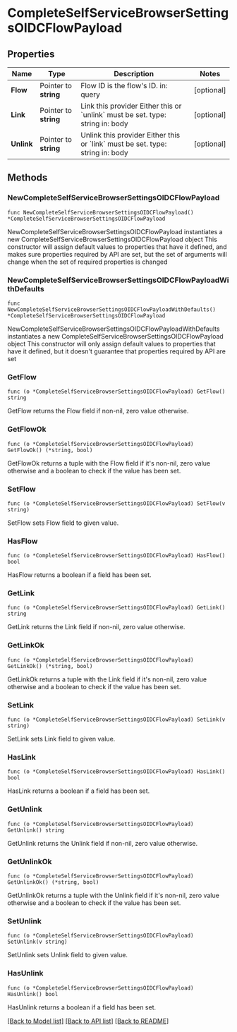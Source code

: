 # CompleteSelfServiceBrowserSettingsOIDCFlowPayload

## Properties

Name | Type | Description | Notes
------------ | ------------- | ------------- | -------------
**Flow** | Pointer to **string** | Flow ID is the flow&#39;s ID.  in: query | [optional] 
**Link** | Pointer to **string** | Link this provider  Either this or &#x60;unlink&#x60; must be set.  type: string in: body | [optional] 
**Unlink** | Pointer to **string** | Unlink this provider  Either this or &#x60;link&#x60; must be set.  type: string in: body | [optional] 

## Methods

### NewCompleteSelfServiceBrowserSettingsOIDCFlowPayload

`func NewCompleteSelfServiceBrowserSettingsOIDCFlowPayload() *CompleteSelfServiceBrowserSettingsOIDCFlowPayload`

NewCompleteSelfServiceBrowserSettingsOIDCFlowPayload instantiates a new CompleteSelfServiceBrowserSettingsOIDCFlowPayload object
This constructor will assign default values to properties that have it defined,
and makes sure properties required by API are set, but the set of arguments
will change when the set of required properties is changed

### NewCompleteSelfServiceBrowserSettingsOIDCFlowPayloadWithDefaults

`func NewCompleteSelfServiceBrowserSettingsOIDCFlowPayloadWithDefaults() *CompleteSelfServiceBrowserSettingsOIDCFlowPayload`

NewCompleteSelfServiceBrowserSettingsOIDCFlowPayloadWithDefaults instantiates a new CompleteSelfServiceBrowserSettingsOIDCFlowPayload object
This constructor will only assign default values to properties that have it defined,
but it doesn't guarantee that properties required by API are set

### GetFlow

`func (o *CompleteSelfServiceBrowserSettingsOIDCFlowPayload) GetFlow() string`

GetFlow returns the Flow field if non-nil, zero value otherwise.

### GetFlowOk

`func (o *CompleteSelfServiceBrowserSettingsOIDCFlowPayload) GetFlowOk() (*string, bool)`

GetFlowOk returns a tuple with the Flow field if it's non-nil, zero value otherwise
and a boolean to check if the value has been set.

### SetFlow

`func (o *CompleteSelfServiceBrowserSettingsOIDCFlowPayload) SetFlow(v string)`

SetFlow sets Flow field to given value.

### HasFlow

`func (o *CompleteSelfServiceBrowserSettingsOIDCFlowPayload) HasFlow() bool`

HasFlow returns a boolean if a field has been set.

### GetLink

`func (o *CompleteSelfServiceBrowserSettingsOIDCFlowPayload) GetLink() string`

GetLink returns the Link field if non-nil, zero value otherwise.

### GetLinkOk

`func (o *CompleteSelfServiceBrowserSettingsOIDCFlowPayload) GetLinkOk() (*string, bool)`

GetLinkOk returns a tuple with the Link field if it's non-nil, zero value otherwise
and a boolean to check if the value has been set.

### SetLink

`func (o *CompleteSelfServiceBrowserSettingsOIDCFlowPayload) SetLink(v string)`

SetLink sets Link field to given value.

### HasLink

`func (o *CompleteSelfServiceBrowserSettingsOIDCFlowPayload) HasLink() bool`

HasLink returns a boolean if a field has been set.

### GetUnlink

`func (o *CompleteSelfServiceBrowserSettingsOIDCFlowPayload) GetUnlink() string`

GetUnlink returns the Unlink field if non-nil, zero value otherwise.

### GetUnlinkOk

`func (o *CompleteSelfServiceBrowserSettingsOIDCFlowPayload) GetUnlinkOk() (*string, bool)`

GetUnlinkOk returns a tuple with the Unlink field if it's non-nil, zero value otherwise
and a boolean to check if the value has been set.

### SetUnlink

`func (o *CompleteSelfServiceBrowserSettingsOIDCFlowPayload) SetUnlink(v string)`

SetUnlink sets Unlink field to given value.

### HasUnlink

`func (o *CompleteSelfServiceBrowserSettingsOIDCFlowPayload) HasUnlink() bool`

HasUnlink returns a boolean if a field has been set.


[[Back to Model list]](../README.md#documentation-for-models) [[Back to API list]](../README.md#documentation-for-api-endpoints) [[Back to README]](../README.md)


